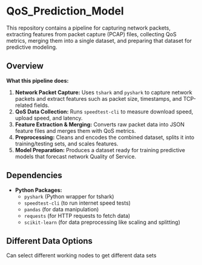 # QoS_Prediction_Model

This repository contains a pipeline for capturing network packets, extracting features from packet capture (PCAP) files, collecting QoS metrics, merging them into a single dataset, and preparing that dataset for predictive modeling. 

## Overview

**What this pipeline does:**
1. **Network Packet Capture:** Uses `tshark` and `pyshark` to capture network packets and extract features such as packet size, timestamps, and TCP-related fields.
2. **QoS Data Collection:** Runs `speedtest-cli` to measure download speed, upload speed, and latency.
3. **Feature Extraction & Merging:** Converts raw packet data into JSON feature files and merges them with QoS metrics.
4. **Preprocessing:** Cleans and encodes the combined dataset, splits it into training/testing sets, and scales features.
5. **Model Preparation:** Produces a dataset ready for training predictive models that forecast network Quality of Service.


## Dependencies
- **Python Packages:**  
  - `pyshark` (Python wrapper for tshark)  
  - `speedtest-cli` (to run internet speed tests)  
  - `pandas` (for data manipulation)  
  - `requests` (for HTTP requests to fetch data)  
  - `scikit-learn` (for data preprocessing like scaling and splitting)

## Different Data Options

Can select different working nodes to get different data sets
